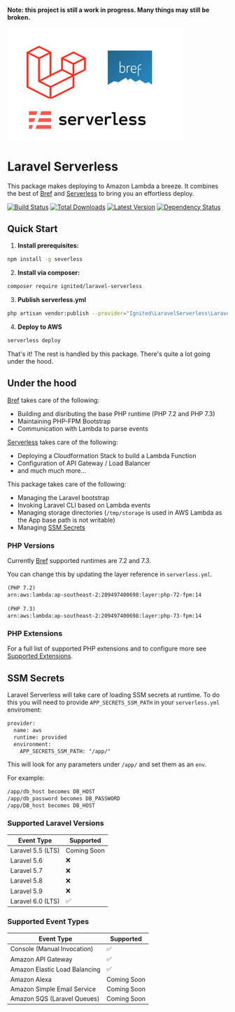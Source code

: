 #### Note: this project is still a work in progress. Many things may still be broken.

<img src="https://github.com/ignited/laravel-serverless/blob/master/header.png?raw=trueg" width="400" />

# Laravel Serverless

This package makes deploying to Amazon Lambda a breeze. It combines the best of [Bref](https://github.com/brefphp/bref) and [Serverless](https://github.com/serverless/serverless) to bring you an effortless deploy.

[![Build Status](https://travis-ci.org/ignited/laravel-serverless.svg?branch=master)](https://travis-ci.org/ignited/laravel-serverless)
[![Total Downloads](https://img.shields.io/packagist/dt/ignited/laravel-serverless.svg)](https://packagist.org/packages/ignited/laravel-serverless)
[![Latest Version](http://img.shields.io/packagist/v/ignited/laravel-serverless.svg)](https://github.com/ignited/laravel-serverless/releases)
[![Dependency Status](https://www.versioneye.com/php/ignited:laravel-serverless/badge.svg)](https://www.versioneye.com/php/ignited:laravel-serverless)

## <a name="quick-start"></a>Quick Start

1. **Install prerequisites:**

```bash
npm install -g severless
```

2. **Install via composer:**

```bash
composer require ignited/laravel-serverless
```

3. **Publish serverless.yml**

```bash
php artisan vendor:publish --provider="Ignited\LaravelServerless\LaravelServerlessServiceProvider"
```

4. **Deploy to AWS**

```bash
serverless deploy
```

That's it! The rest is handled by this package. There's quite a lot going under the hood.

## <a name="under-the-hood"></a>Under the hood

[Bref](https://github.com/brefphp/bref) takes care of the following:

* Building and disributing the base PHP runtime (PHP 7.2 and PHP 7.3)
* Maintaining PHP-FPM Bootstrap
* Communication with Lambda to parse events

[Serverless](https://github.com/serverless/serverless) takes care of the following:

* Deploying a Cloudformation Stack to build a Lambda Function
* Configuration of API Gateway / Load Balancer
* and much much more...

This package takes care of the following:

* Managing the Laravel bootstrap
* Invoking Laravel CLI based on Lambda events
* Managing storage directories (`/tmp/storage` is used in AWS Lambda as the App base path is not writable)
* Managing [SSM Secrets](#ssm-secrets)

### <a name="php-versions"></a>PHP Versions

Currently [Bref](https://github.com/brefphp/bref) supported runtimes are 7.2 and 7.3. 

You can change this by updating the layer reference in `serverless.yml`.

```(yml)
(PHP 7.2)
arn:aws:lambda:ap-southeast-2:209497400698:layer:php-72-fpm:14

(PHP 7.3)
arn:aws:lambda:ap-southeast-2:209497400698:layer:php-73-fpm:14
```

### <a name="php-extensions"></a>PHP Extensions

For a full list of supported PHP extensions and to configure more see [Supported Extensions](https://bref.sh/docs/environment/php.html#extensions).

## <a name="ssm-secrets"></a>SSM Secrets

Laravel Serverless will take care of loading SSM secrets at runtime. To do this you will need to provide `APP_SECRETS_SSM_PATH` in your `serverless.yml` enviroment:

```(yml)
provider:
  name: aws
  runtime: provided
  environment:
    APP_SECRETS_SSM_PATH: "/app/"
```

This will look for any parameters under `/app/` and set them as an `env`.

For example:
```
/app/db_host becomes DB_HOST
/app/db_password becomes DB_PASSWORD
/app/DB_host becomes DB_HOST
```

### <a name="supported-types"></a>Supported Laravel Versions

| Event Type | Supported |
| --- | --- |
| Laravel 5.5 (LTS) | Coming Soon |
| Laravel 5.6 | ❌ |
| Laravel 5.7 | ❌ |
| Laravel 5.8 | ❌ |
| Laravel 5.9 | ❌ |
| Laravel 6.0 (LTS) | ✅ |

### <a name="supported-types"></a>Supported Event Types

| Event Type | Supported |
| --- | --- |
| Console (Manual Invocation) | ✅ |
| Amazon API Gateway | ✅ |
| Amazon Elastic Load Balancing | ✅ |
| Amazon Alexa | Coming Soon |
| Amazon Simple Email Service | Coming Soon |
| Amazon SQS (Laravel Queues) | Coming Soon |
